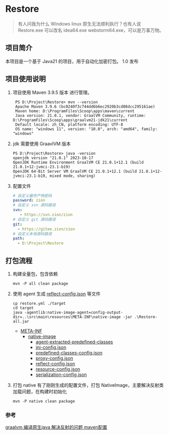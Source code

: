 # Restore

> 有人问我为什么 Windows linux 原生无法顺利执行？也有人说 Restore.exe 可以改名 idea64.exe webstorm64.exe，可以是万事万物。

## 项目简介

本项目是一个基于 Java21 的项目，用于自动化加密打包。
1.0 发布

## 项目使用说明

1. 项目使用 Maven 3.9.5 版本 进行管理。
   ```text
    PS D:\Project\Restore> mvn --version
    Apache Maven 3.9.6 (bc0240f3c744dd6b6ec2920b3cd08dcc295161ae)
    Maven home: D:\ProgramFiles\Scoop\apps\maven\current
    Java version: 21.0.1, vendor: GraalVM Community, runtime: D:\ProgramFiles\Scoop\apps\graalvm21-jdk21\current
    Default locale: zh_CN, platform encoding: UTF-8
    OS name: "windows 11", version: "10.0", arch: "amd64", family: "windows"
   ```
2. jdk 需要使用 GraavlVM 版本
   ```text
   PS D:\Project\Restore> java -version
   openjdk version "21.0.1" 2023-10-17
   OpenJDK Runtime Environment GraalVM CE 21.0.1+12.1 (build 21.0.1+12-jvmci-23.1-b19)
   OpenJDK 64-Bit Server VM GraalVM CE 21.0.1+12.1 (build 21.0.1+12-jvmci-23.1-b19, mixed mode, sharing)
   ```
3. 配置文件
   ```yaml
   # 自定义最终产物密码
   password: zion
   # 自定义 svn 源码路径
   svn:
      - https://svn.zion/zion
   # 自定义 git 源码路径
   git:
     - https://gitee.zion/zion
   # 自定义本地源码路径
   path:
     - D:\Project\Restore
   ```

## 打包流程

1. 构建全量包，包含依赖

   ```shell
   mvn -P all clean package
   ```
2. 使用 agent 生成 [reflect-_config_.json](src%2Fmain%2Fresources%2FMETA-INF%2Fnative-image%2Freflect-config.json) 等文件

   ```shell
   cp restore.yml ./target
   cd target
   java -agentlib:native-image-agent=config-output-dir=..\src\main\resources\META-INF\native-image -jar .\Restore-all.jar
   ```

   - [META-INF](src%2Fmain%2Fresources%2FMETA-INF)
     - [native-image](src%2Fmain%2Fresources%2FMETA-INF%2Fnative-image)
       - [agent-extracted-predefined-classes](src%2Fmain%2Fresources%2FMETA-INF%2Fnative-image%2Fagent-extracted-predefined-classes)
       - [jni-config.json](src%2Fmain%2Fresources%2FMETA-INF%2Fnative-image%2Fjni-config.json)
       - [predefined-classes-config.json](src%2Fmain%2Fresources%2FMETA-INF%2Fnative-image%2Fpredefined-classes-config.json)
       - [proxy-config.json](src%2Fmain%2Fresources%2FMETA-INF%2Fnative-image%2Fproxy-config.json)
       - [reflect-config.json](src%2Fmain%2Fresources%2FMETA-INF%2Fnative-image%2Freflect-config.json)
       - [resource-config.json](src%2Fmain%2Fresources%2FMETA-INF%2Fnative-image%2Fresource-config.json)
       - [serialization-config.json](src%2Fmain%2Fresources%2FMETA-INF%2Fnative-image%2Fserialization-config.json)
3. 打包 native
   有了刚刚生成的配置文件，打包 NativeImage，主要解决反射类加载问题，在构建时初始化

   ```shell
   mvn -P native clean package
   ```

### 参考

[graalvm 编译原生java 解决反射的问题 maven配置](https://www.cnblogs.com/cfas/p/16339789.html)
